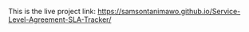 This is the live project link: https://samsontanimawo.github.io/Service-Level-Agreement-SLA-Tracker/
